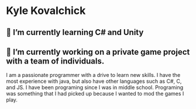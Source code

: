 # Kyle Kovalchick
## 🌱 I’m currently learning C# and Unity
## 🔭 I’m currently working on a private game project with a team of individuals.  

I am a passionate programmer with a drive to learn new skills. I have the most experience with java, but also have other languages such as C#, C, and JS. I have been programing since I was in middle school. Programing was something that I had picked up because I wanted to mod the games I play. 



<!--
**Sandvoxel/Sandvoxel** is a ✨ _special_ ✨ repository because its `README.md` (this file) appears on your GitHub profile.

Here are some ideas to get you started:

- 🔭 I’m currently working on ...
- 🌱 I’m currently learning ...
- 👯 I’m looking to collaborate on ...
- 🤔 I’m looking for help with ...
- 💬 Ask me about ...
- 📫 How to reach me: ...
- 😄 Pronouns: ...
- ⚡ Fun fact: ...
-->
